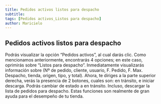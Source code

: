 ```yaml
---
title: Pedidos activos listos para despacho
subtitle: 
tags: [Pedidos activos_Listos para despacho]
author: Maricielo
---
```


## Pedidos activos listos para despacho
Podrás visualizar la opción “Pedidos activos”, al cual darás clic.
Como mencionamos anteriormente, encontrarás 4 opciones; en este caso, oprimirás sobre “Listos para despacho”. Inmediatamente visualizarás información sobre (Nº de pedido, cliente, usuario, F. Pedido, F. Max. Despacho, tienda, origen, tipo, y total). 
Ahora, te diriges a la parte superior derecha, verás la presencia de 2 botones, cuales son: en tránsito, e iniciar descarga.
Podrás cambiar de estado a en tránsito. Incluso, descargar la lista de pedidos para despacho. Estas funciones son realmente de gran ayuda para el desempeño de tu tienda.
